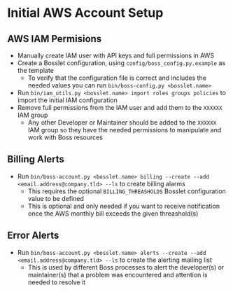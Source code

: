 # Initial AWS Account Setup

## AWS IAM Permisions
* Manually create IAM user with API keys and full permissions in AWS
* Create a Bosslet configuration, using `config/boss_config.py.example` as the template
  - To verify that the configuration file is correct and includes the needed values you can run `bin/boss-config.py <bosslet.name>`
* Run `bin/iam_utils.py <bosslet.name> import roles groups policies` to import the initial IAM configuration
* Remove full permissions from the IAM user and add them to the `XXXXXX` IAM group
  - Any other Developer or Maintainer should be added to the `XXXXXX` IAM group so they have the needed permissions to manipulate and work with Boss resources

## Billing Alerts
* Run `bin/boss-account.py <bosslet.name> billing --create --add <email.address@company.tld> --ls` to create billing alarms
  - This requires the optional `BILLING_THREASHOLDS` Bosslet configuration value to be defined
  - This is optional and only needed if you want to receive notification once the AWS monthly bill exceeds the given threashold(s)

## Error Alerts
* Run `bin/boss-account.py <bosslet.name> alerts --create --add <email.address@company.tld> --ls` to create the alerting mailing list
  - This is used by different Boss processes to alert the developer(s) or maintainer(s) that a problem was encountered and attention is needed to resolve it
